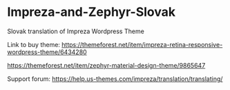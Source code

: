 # Impreza-and-Zephyr-Slovak
Slovak translation of Impreza Wordpress Theme

Link to buy theme:
https://themeforest.net/item/impreza-retina-responsive-wordpress-theme/6434280

https://themeforest.net/item/zephyr-material-design-theme/9865647


Support forum:
https://help.us-themes.com/impreza/translation/translating/


